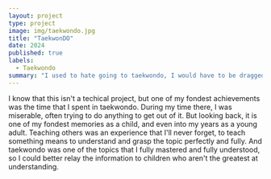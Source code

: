 ```yaml
---
layout: project
type: project
image: img/taekwondo.jpg
title: "TaekwonDO"
date: 2024
published: true
labels:
  - Taekwondo
summary: "I used to hate going to taekwondo, I would have to be dragged by my family to go, but now I do sort of miss going."
---
```

I know that this isn't a techical project, but one of my fondest achievements was the time that I spent in taekwondo. During my time there, I was miserable, often trying to do anything to get out of it.
But looking back, it is one of my fondest memories as a child, and even into my years as a young adult. Teaching others was an experience that I'll never forget, to teach something means to understand and grasp the topic perfectly and fully.
And taekwondo was one of the topics that I fully mastered and fully understood, so I could better relay the information to children who aren't the greatest at understanding.
